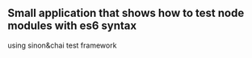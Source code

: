 ## Small application that shows how to test node modules with es6 syntax

using sinon&chai test framework